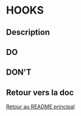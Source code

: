 # HOOKS

## Description

## DO

## DON'T

## Retour vers la doc

[Retour au README principal](../../README.md)